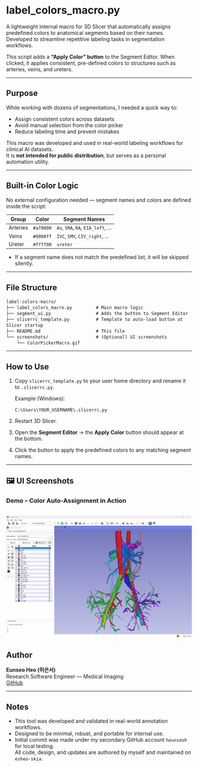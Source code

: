 # label_colors_macro.py

A lightweight internal macro for 3D Slicer that automatically assigns predefined colors to anatomical segments based on their names.  
Developed to streamline repetitive labeling tasks in segmentation workflows.

This script adds a **“Apply Color” button** to the Segment Editor. When clicked, it applies consistent, pre-defined colors to structures such as arteries, veins, and ureters.

---

## Purpose

While working with dozens of segmentations, I needed a quick way to:

- Assign consistent colors across datasets
- Avoid manual selection from the color picker
- Reduce labeling time and prevent mistakes

This macro was developed and used in real-world labeling workflows for clinical AI datasets.  
It is **not intended for public distribution**, but serves as a personal automation utility.

---

## Built-in Color Logic

No external configuration needed — segment names and colors are defined inside the script:

| Group | Color     | Segment Names |
|-------|-----------|----------------|
| Arteries | `#af0000` | `Ao`, `SMA`, `RA`, `EIA_left`, ... |
| Veins    | `#0000ff` | `IVC`, `SMV`, `CIV_right`, ... |
| Ureter   | `#ffff00` | `ureter` |

- If a segment name does not match the predefined list, it will be skipped silently.

---

## File Structure

```
label-colors-macro/
├── label_colors_macro.py         # Main macro logic
├── segment_ui.py                 # Adds the button to Segment Editor
├── slicerrc_template.py          # Template to auto-load button at Slicer startup
├── README.md                     # This file
└── screenshots/                  # (Optional) UI screenshots
    └── ColorPickerMacro.gif
```

---

## How to Use

1. Copy `slicerrc_template.py` to your user home directory and rename it to `.slicerrc.py`.

   Example (Windows):
   ```
   C:\Users\YOUR_USERNAME\.slicerrc.py
   ```

2. Restart 3D Slicer.

3. Open the **Segment Editor** → the **Apply Color** button should appear at the bottom.

4. Click the button to apply the predefined colors to any matching segment names.

---

## 🖼 UI Screenshots

### Demo – Color Auto-Assignment in Action

![ColorPickerMacro Demo](screenshots/ColorPickerMacro.gif)
---

## Author

**Eunseo Heo (허은서)**  
Research Software Engineer — Medical Imaging  
[GitHub](https://github.com/esheo-skia)

---

## Notes

- This tool was developed and validated in real-world annotation workflows.
- Designed to be minimal, robust, and portable for internal use.
- Initial commit was made under my secondary GitHub account `heunseoh` for local testing.  
  All code, design, and updates are authored by myself and maintained on `esheo-skia`.
